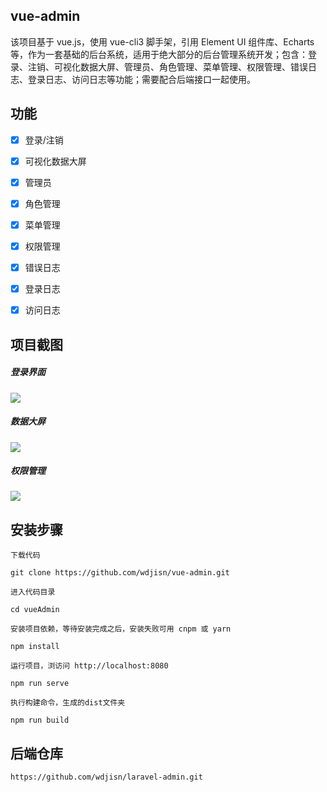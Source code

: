 ## vue-admin
该项目基于 vue.js，使用 vue-cli3 脚手架，引用 Element UI 组件库、Echarts等，作为一套基础的后台系统，适用于绝大部分的后台管理系统开发；包含：登录、注销、可视化数据大屏、管理员、角色管理、菜单管理、权限管理、错误日志、登录日志、访问日志等功能；需要配合后端接口一起使用。


## 功能
-   [x] 登录/注销
-   [x] 可视化数据大屏
-   [x] 管理员
-   [x] 角色管理
-   [x] 菜单管理
-   [x] 权限管理
-   [x] 错误日志
-   [x] 登录日志
-   [x] 访问日志


## 项目截图
##### 登录界面
![](https://sobj.oss-cn-beijing.aliyuncs.com/image/20201022/login.png)
##### 数据大屏
![](https://sobj.oss-cn-beijing.aliyuncs.com/image/20201022/dataV.png)
##### 权限管理
![](https://sobj.oss-cn-beijing.aliyuncs.com/image/20201022/menu.png)


## 安装步骤
```
下载代码

git clone https://github.com/wdjisn/vue-admin.git
```

```
进入代码目录

cd vueAdmin                                                
```

```
安装项目依赖，等待安装完成之后，安装失败可用 cnpm 或 yarn

npm install                                                     
```

```
运行项目，浏访问 http://localhost:8080

npm run serve                                                   
```

```
执行构建命令，生成的dist文件夹

npm run build                                                   
```


## 后端仓库
```
https://github.com/wdjisn/laravel-admin.git
```